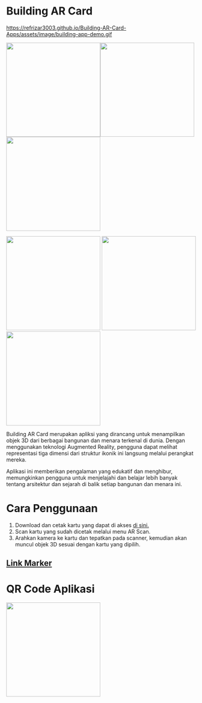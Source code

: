# Building AR Card
https://refrizar3003.github.io/Building-AR-Card-Apps/assets/image/building-app-demo.gif

<img src="https://refrizar3003.github.io/Building-AR-Card-Apps/assets/image/basic-demo1.jpg" height=250><img src="https://refrizar3003.github.io/Building-AR-Card-Apps/assets/image/basic-demo2.jpg" height=250><img src="https://refrizar3003.github.io/Building-AR-Card-Apps/assets/image/basic-demo3.jpg" height=250> 

<img src="https://refrizar3003.github.io/Building-AR-Card-Apps/assets/image/basic-demo4.jpg" height=250> <img src="https://refrizar3003.github.io/Building-AR-Card-Apps/assets/image/basic-demo5.jpg" height=250> <img src="https://refrizar3003.github.io/Building-AR-Card-Apps/assets/image/basic-demo6.jpg" height=250> 


Building AR Card merupakan apliksi yang dirancang untuk menampilkan objek 3D dari berbagai bangunan dan menara terkenal di dunia. Dengan menggunakan teknologi Augmented Reality, pengguna dapat melihat representasi tiga dimensi dari struktur ikonik ini langsung melalui perangkat mereka.

Aplikasi ini memberikan pengalaman yang edukatif dan menghibur, memungkinkan pengguna untuk menjelajahi dan belajar lebih banyak tentang arsitektur dan sejarah di balik setiap bangunan dan menara ini.

# Cara Penggunaan
1. Download dan cetak kartu yang dapat di akses [di sini.](https://cdn.jsdelivr.net/gh/refrizar3003/Belajar-Augmented-Reality@latest/marker/building-ar-tracking-cards[Download].pdf)
2. Scan kartu yang sudah dicetak melalui menu AR Scan.
3. Arahkan kamera ke kartu dan tepatkan pada scanner, kemudian akan muncul objek 3D sesuai dengan kartu yang dipilih.

## [Link Marker](https://cdn.jsdelivr.net/gh/refrizar3003/Belajar-Augmented-Reality@latest/marker/building-ar-tracking-cards[Download].pdf)

# QR Code Aplikasi
<img src="https://refrizar3003.github.io/Building-AR-Card-Apps/marker/QR%20code%20demo%20apps.png" height=250>


